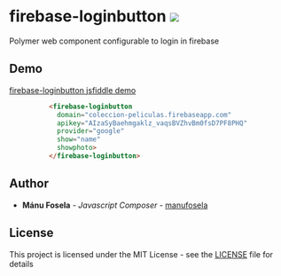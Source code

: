 # firebase-loginbutton [![ ](https://)](https://)

Polymer web component configurable to login in firebase

## Demo

[firebase-loginbutton jsfiddle demo](https://jsfiddle.net/manufosela/3z9srovn/14/)

<!---
```
<custom-element-demo>
  <template>
    <script src="../webcomponentsjs/webcomponents-lite.js"></script>
    <link rel="import" href="firebase-loginbutton.html">
    <next-code-block></next-code-block>
  </template>
</custom-element-demo>
```
-->
```html
          <firebase-loginbutton 
            domain="coleccion-peliculas.firebaseapp.com"
            apikey="AIzaSyBaehmgaklz_vaqsBVZhvBm0fsD7PF8PHQ" 
            provider="google"
            show="name"
            showphoto>
          </firebase-loginbutton>
```

## Author

* **Mánu Fosela** - *Javascript Composer* - [manufosela](https://github.com/manufosela)

## License

This project is licensed under the MIT License - see the [LICENSE](LICENSE) file for details
